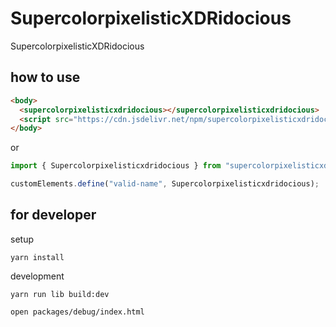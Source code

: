 # SupercolorpixelisticXDRidocious

SupercolorpixelisticXDRidocious

## how to use

```html
<body>
  <supercolorpixelisticxdridocious></supercolorpixelisticxdridocious>
  <script src="https://cdn.jsdelivr.net/npm/supercolorpixelisticxdridocious@0.0.3"></script>
</body>
```

or

```ts
import { Supercolorpixelisticxdridocious } from "supercolorpixelisticxdridocious";

customElements.define("valid-name", Supercolorpixelisticxdridocious);
```

## for developer

setup

```
yarn install
```

development

```
yarn run lib build:dev

open packages/debug/index.html
```

